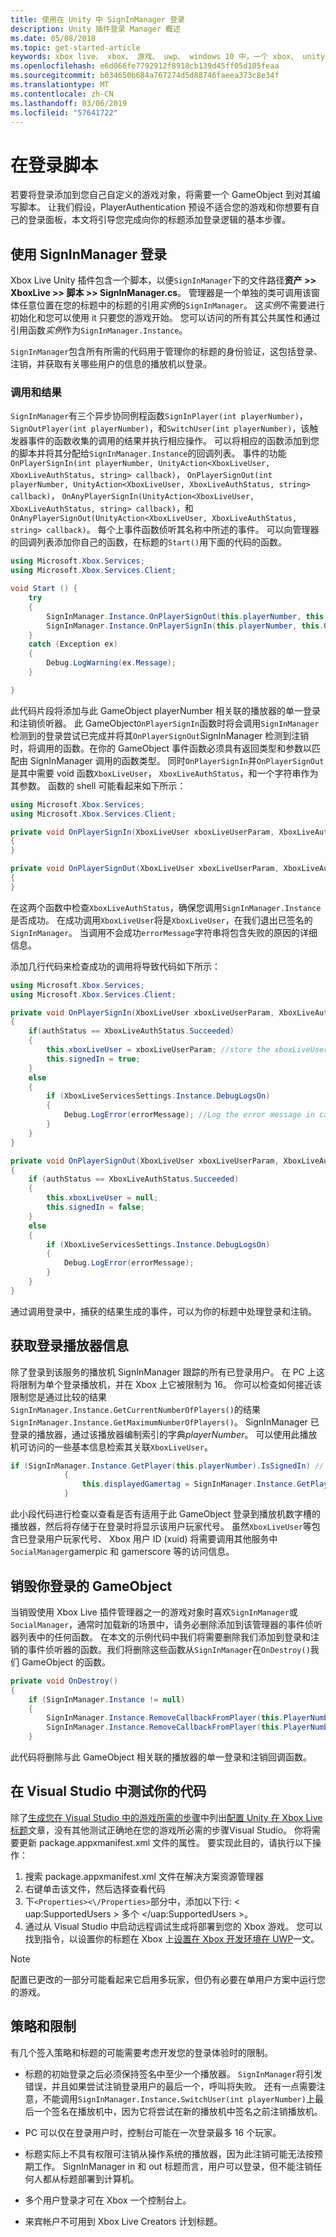 ```yaml
---
title: 使用在 Unity 中 SignInManager 登录
description: Unity 插件登录 Manager 概述
ms.date: 05/08/2018
ms.topic: get-started-article
keywords: xbox live、 xbox、 游戏、 uwp、 windows 10 中，一个 xbox、 unity
ms.openlocfilehash: e6d066fe7792912f8918cb139d45ff05d105feaa
ms.sourcegitcommit: b034650b684a767274d5d88746faeea373c8e34f
ms.translationtype: MT
ms.contentlocale: zh-CN
ms.lasthandoff: 03/06/2019
ms.locfileid: "57641722"
---
```

# <a name="scripting-sign-in"></a>在登录脚本

若要将登录添加到您自己自定义的游戏对象，将需要一个 GameObject 到对其编写脚本。 让我们假设，PlayerAuthentication 预设不适合您的游戏和你想要有自己的登录面板，本文将引导您完成向你的标题添加登录逻辑的基本步骤。

## <a name="sign-in-with-the-signinmanager"></a>使用 SignInManager 登录

Xbox Live Unity 插件包含一个脚本，以便`SignInManager`下的文件路径**资产 >> XboxLive >> 脚本 >> SignInManager.cs**。 管理器是一个单独的类可调用该窗体任意位置在您的标题中的标题的引用*实例*的`SignInManager`。 这*实例*不需要进行初始化和您可以使用 it 只要您的游戏开始。 您可以访问的所有其公共属性和通过引用函数*实例*作为`SignInManager.Instance`。

`SignInManager`包含所有所需的代码用于管理你的标题的身份验证，这包括登录、 注销，并获取有关哪些用户的信息的播放机以登录。

### <a name="calls-and-results"></a>调用和结果

`SignInManager`有三个异步协同例程函数`SignInPlayer(int playerNumber)`， `SignOutPlayer(int playerNumber)`，和`SwitchUser(int playerNumber)`，该触发器事件的函数收集的调用的结果并执行相应操作。 可以将相应的函数添加到您的脚本并将其分配给`SignInManager.Instance`的回调列表。 事件的功能`OnPlayerSignIn(int playerNumber, UnityAction<XboxLiveUser, XboxLiveAuthStatus, string> callback)`， `OnPlayerSignOut(int playerNumber, UnityAction<XboxLiveUser, XboxLiveAuthStatus, string> callback)`， `OnAnyPlayerSignIn(UnityAction<XboxLiveUser, XboxLiveAuthStatus, string> callback)`，和`OnAnyPlayerSignOut(UnityAction<XboxLiveUser, XboxLiveAuthStatus, string> callback)`。 每个上事件函数侦听其名称中所述的事件。 可以向管理器的回调列表添加你自己的函数，在标题的`Start()`用下面的代码的函数。

```csharp
using Microsoft.Xbox.Services;
using Microsoft.Xbox.Services.Client;

void Start () {
    try
    {
        SignInManager.Instance.OnPlayerSignOut(this.playerNumber, this.OnPlayerSignOut);
        SignInManager.Instance.OnPlayerSignIn(this.playerNumber, this.OnPlayerSignIn);
    }
    catch (Exception ex)
    {
        Debug.LogWarning(ex.Message);
    }

}
```

此代码片段将添加与此 GameObject playerNumber 相关联的播放器的单一登录和注销侦听器。 此 GameObject`OnPlayerSignIn`函数时将会调用`SignInManager`检测到的登录尝试已完成并将其`OnPlayerSignOut`SignInManager 检测到注销时，将调用的函数。在你的 GameObject 事件函数必须具有返回类型和参数以匹配由 SignInManager 调用的函数类型。 同时`OnPlayerSignIn`并`OnPlayerSignOut`是其中需要 void 函数`XboxLiveUser`， `XboxLiveAuthStatus`，和一个字符串作为其参数。 函数的 shell 可能看起来如下所示：

```csharp
using Microsoft.Xbox.Services;
using Microsoft.Xbox.Services.Client;

private void OnPlayerSignIn(XboxLiveUser xboxLiveUserParam, XboxLiveAuthStatus authStatus, string errorMessage)
{
}

private void OnPlayerSignOut(XboxLiveUser xboxLiveUserParam, XboxLiveAuthStatus authStatus, string errorMessage)
{
}
```

在这两个函数中检查`XboxLiveAuthStatus`，确保您调用`SignInManager.Instance`是否成功。 在成功调用`XboxLiveUser`将是`XboxLiveUser`，在我们退出已签名的`SignInManager`。 当调用不会成功`errorMessage`字符串将包含失败的原因的详细信息。

添加几行代码来检查成功的调用将导致代码如下所示：

```csharp
using Microsoft.Xbox.Services;
using Microsoft.Xbox.Services.Client;

private void OnPlayerSignIn(XboxLiveUser xboxLiveUserParam, XboxLiveAuthStatus authStatus, string errorMessage)
{
    if(authStatus == XboxLiveAuthStatus.Succeeded)
    {
        this.xboxLiveUser = xboxLiveUserParam; //store the xboxLiveUser SignedIn
        this.signedIn = true;
    }
    else
    {
        if (XboxLiveServicesSettings.Instance.DebugLogsOn)
        {
            Debug.LogError(errorMessage); //Log the error message in case of unsuccessful call. 
        }
    }
}

private void OnPlayerSignOut(XboxLiveUser xboxLiveUserParam, XboxLiveAuthStatus authStatus, string errorMessage)
{
    if (authStatus == XboxLiveAuthStatus.Succeeded)
    {
        this.xboxLiveUser = null;
        this.signedIn = false;
    }
    else
    {
        if (XboxLiveServicesSettings.Instance.DebugLogsOn)
        {
            Debug.LogError(errorMessage);
        }
    }
}
```

通过调用登录中，捕获的结果生成的事件，可以为你的标题中处理登录和注销。

## <a name="get-signed-in-player-information"></a>获取登录播放器信息

除了登录到该服务的播放机 SignInManager 跟踪的所有已登录用户。 在 PC 上这将限制为单个登录播放机，并在 Xbox 上它被限制为 16。 你可以检查如何接近该限制您是通过比较的结果`SignInManager.Instance.GetCurrentNumberOfPlayers()`的结果`SignInManager.Instance.GetMaximumNumberOfPlayers()`。 SignInManager 已登录的播放器，通过该播放器编制索引的字典*playerNumber*。 可以使用此播放机可访问的一些基本信息检索其关联`XboxLiveUser`。

```csharp
if (SignInManager.Instance.GetPlayer(this.playerNumber).IsSignedIn) // If there is a player signed in for this gameObjects player number
            {
                this.displayedGamertag = SignInManager.Instance.GetPlayer(this.playerNumber).Gamertag; // Set that users gamertag to the gamertag displayed
            }
```

此小段代码进行检查以查看是否有适用于此 GameObject 登录到播放机数字槽的播放器，然后将存储于在登录时将显示该用户玩家代号。 虽然`XboxLiveUser`等包含已登录用户玩家代号、 Xbox 用户 ID (xuid) 将需要调用其他服务中`SocialManager`gamerpic 和 gamerscore 等的访问信息。

## <a name="destroying-your-sign-in-gameobject"></a>销毁你登录的 GameObject

当销毁使用 Xbox Live 插件管理器之一的游戏对象时喜欢`SignInManager`或`SocialManager`，通常时加载新的场景中，请务必删除添加到该管理器的事件侦听器列表中的任何函数。 在本文的示例代码中我们将需要删除我们添加到登录和注销的事件侦听器的函数。我们将删除这些函数从`SignInManager`在`OnDestroy()`我们 GameObject 的函数。

```csharp
private void OnDestroy()
{
    if (SignInManager.Instance != null)
    {
        SignInManager.Instance.RemoveCallbackFromPlayer(this.PlayerNumber, this.OnPlayerSignOut);
        SignInManager.Instance.RemoveCallbackFromPlayer(this.PlayerNumber, this.OnPlayerSignIn);
    }
```

此代码将删除与此 GameObject 相关联的播放器的单一登录和注销回调函数。

## <a name="testing-you-code-in-visual-studio"></a>在 Visual Studio 中测试你的代码

除了[生成您在 Visual Studio 中的游戏所需的步骤](configure-xbox-live-in-unity.md#build-and-test-the-project)中列出[配置 Unity 在 Xbox Live 标题](configure-xbox-live-in-unity.md)文章，没有其他测试正确地在您的游戏所必需的步骤Visual Studio。 你将需要更新 package.appxmanifest.xml 文件的属性。 要实现此目的，请执行以下操作：

1. 搜索 package.appxmanifest.xml 文件在解决方案资源管理器
2. 右键单击该文件，然后选择查看代码
3. 下`<Properties><\/Properties>`部分中，添加以下行: < uap:SupportedUsers > 多个 <\/uap:SupportedUsers >。
4. 通过从 Visual Studio 中启动远程调试生成将部署到您的 Xbox 游戏。 您可以找到指令，以设置你的标题在 Xbox 上[设置在 Xbox 开发环境在 UWP](../../xbox-apps/development-environment-setup.md)一文。

> [!NOTE]
> 配置已更改的一部分可能看起来它启用多玩家，但仍有必要在单用户方案中运行您的游戏。

## <a name="policies-and-limitations"></a>策略和限制

有几个签入策略和标题的可能需要考虑开发您的登录体验时的限制。

- 标题的初始登录之后必须保持签名中至少一个播放器。 `SignInManager`将引发错误，并且如果尝试注销登录用户的最后一个，呼叫将失败。 还有一点需要注意，不能调用`SignInManager.Instance.SwitchUser(int playerNumber)`上最后一个签名在播放机中，因为它将尝试在新的播放机中签名之前注销播放机。

- PC 可以仅在登录用户时，控制台可能在一次登录最多 16 个玩家。

- 标题实际上不具有权限可注销从操作系统的播放器，因为此注销可能无法按预期工作。 SignInManager in 和 out 标题而言，用户可以登录，但不能注销任何人都从标题部署到计算机。

- 多个用户登录才可在 Xbox 一个控制台上。

- 来宾帐户不可用到 Xbox Live Creators 计划标题。